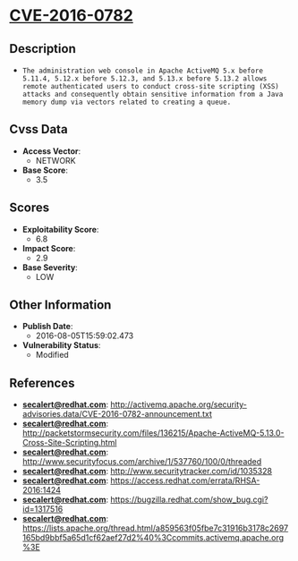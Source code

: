 
# [CVE-2016-0782](http://activemq.apache.org/security-advisories.data/CVE-2016-0782-announcement.txt)

## Description

- `The administration web console in Apache ActiveMQ 5.x before 5.11.4, 5.12.x before 5.12.3, and 5.13.x before 5.13.2 allows remote authenticated users to conduct cross-site scripting (XSS) attacks and consequently obtain sensitive information from a Java memory dump via vectors related to creating a queue.`

## Cvss Data

- **Access Vector**:
  - NETWORK
- **Base Score**:
  - 3.5

## Scores

- **Exploitability Score**:
  - 6.8
- **Impact Score**:
  - 2.9
- **Base Severity**:
  - LOW

## Other Information

- **Publish Date**:
  - 2016-08-05T15:59:02.473
- **Vulnerability Status**:
  - Modified

## References

- **secalert@redhat.com**: http://activemq.apache.org/security-advisories.data/CVE-2016-0782-announcement.txt
- **secalert@redhat.com**: http://packetstormsecurity.com/files/136215/Apache-ActiveMQ-5.13.0-Cross-Site-Scripting.html
- **secalert@redhat.com**: http://www.securityfocus.com/archive/1/537760/100/0/threaded
- **secalert@redhat.com**: http://www.securitytracker.com/id/1035328
- **secalert@redhat.com**: https://access.redhat.com/errata/RHSA-2016:1424
- **secalert@redhat.com**: https://bugzilla.redhat.com/show_bug.cgi?id=1317516
- **secalert@redhat.com**: https://lists.apache.org/thread.html/a859563f05fbe7c31916b3178c2697165bd9bbf5a65d1cf62aef27d2%40%3Ccommits.activemq.apache.org%3E
